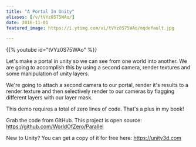 ```yaml
---
title: "A Portal In Unity"
aliases: [/v/tVYz0S75WAo/]
date: 2016-11-01
featured_image: https://i.ytimg.com/vi/tVYz0S75WAo/mqdefault.jpg

---
```


{{% youtube id="tVYz0S75WAo" %}}

Let's make a portal in unity so we can see from one world into another. We are going to accomplish this by using a second camera, render textures and some manipulation of unity layers.

We're going to attach a second camera to our portal, render it's results to a render texture and then selectively render to our cameras by flagging different layers with our layer mask.

This demo requires a total of zero lines of code. That's a plus in my book!

Grab the code from GitHub. This project is open source: https://github.com/WorldOfZero/Parallel

New to Unity? You can get a copy of it for free here: https://unity3d.com